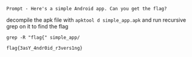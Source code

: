 `Prompt - Here's a simple Android app. Can you get the flag?`

decompile the apk file with `apktool d simple_app.apk` and run recursive grep on it to find the flag

`grep -R "flag{" simple_app/`

`flag{3asY_4ndr0id_r3vers1ng}`
